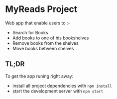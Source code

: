 # MyReads Project

Web app that enable users to :-
 * Search for Books
 * Add books to one of his bookshelves
 * Remove books from the shelves
 * Move books between shelves

## TL;DR

To get the app runing right away:

* install all project dependencies with `npm install`
* start the development server with `npm start`

